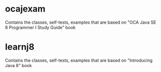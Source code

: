 # ocajexam
Contains the classes, self-tests, examples that are based on "OCA Java SE 8 Programmer I Study Guide" book

# learnj8
Contains the classes, self-tests, examples that are based on "Introducing Java 8" book